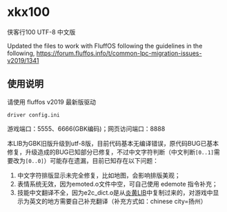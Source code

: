 # xkx100
侠客行100 UTF-8 中文版

Updated the files to work with FluffOS following the guidelines in the following,
https://forum.fluffos.info/t/common-lpc-migration-issues-v2019/1341

## 使用说明

请使用 fluffos v2019 最新版驱动

    driver config.ini

游戏端口：5555、6666(GBK编码)；网页访问端口：8888

本LIB为GBK旧版升级到utf-8版，目前代码基本无编译错误，原代码BUG已基本修复，升级造成的BUG已知部分已修复，不过中文字符判断（中文判断`[0..1]`需要改为`[0..0]`）可能存在遗漏，目前已知存在以下问题：

1. 中文字符排版显示未完全修复，比如地图，会影响排版美观；
2. 表情系统无效，因为emoted.o文件中空，可自己使用 edemote 指令补充；
3. 技能中文翻译不全，因为e2c_dict.o是从[炎黄LIB](https://github.com/oiuv/mud)中复制过来的，对游戏中显示为英文的地方需要自己补充翻译（补充方式如：chinese city=扬州）
